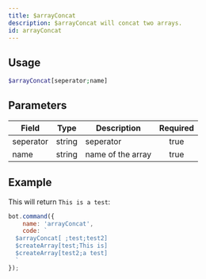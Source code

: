 ```yaml
---
title: $arrayConcat
description: $arrayConcat will concat two arrays.
id: arrayConcat
---
```


## Usage

```php
$arrayConcat[seperator;name]
```

## Parameters

| Field     | Type   | Description       | Required |
|-----------|--------|-------------------|:--------:|
| seperator | string | seperator         |   true   |
| name      | string | name of the array |   true   |

## Example

This will return `This is a test`:

```javascript
bot.command({
    name: 'arrayConcat',
    code: `
  $arrayConcat[ ;test;test2]
  $createArray[test;This is]
  $createArray[test2;a test]
  `
});
```
